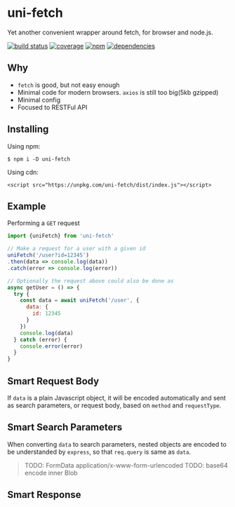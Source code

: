 # uni-fetch

Yet another convenient wrapper around fetch, for browser and node.js.

[![build status](https://travis-ci.org/dk00/uni-fetch.svg)](https://travis-ci.org/dk00/uni-fetch)
[![coverage](https://codecov.io/gh/dk00/uni-fetch/branch/master/graph/badge.svg)](https://codecov.io/gh/dk00/uni-fetch)
[![npm](https://img.shields.io/npm/v/uni-fetch.svg)](https://npm.im/uni-fetch)
[![dependencies](https://david-dm.org/dk00/uni-fetch/status.svg)](https://david-dm.org/dk00/uni-fetch)

## Why

- `fetch` is good, but not easy enough
- Minimal code for modern browsers. `axios` is still too big(5kb gzipped)
- Minimal config
- Focused to RESTFul API

## Installing

Using npm:

`$ npm i -D uni-fetch`

Using cdn:

`<script src="https://unpkg.com/uni-fetch/dist/index.js"></script>`

## Example

Performing a `GET` request

```js
import {uniFetch} from 'uni-fetch'

// Make a request for a user with a given id
uniFetch('/user?id=12345')
.then(data => console.log(data))
.catch(error => console.log(error))

// Optionally the request above could also be done as
async getUser = () => {
  try {
    const data = await uniFetch('/user', {
      data: {
        id: 12345
      }
    })
    console.log(data)
  } catch (error) {
    console.error(error)
  }
}
```

## Smart Request Body

If `data` is a plain Javascript object, it will be encoded automatically and sent as search parameters, or request body, based on `method` and `requestType`.

## Smart Search Parameters

When converting `data` to search parameters, nested objects are encoded to be understanded by `express`, so that `req.query` is same as `data`.

> TODO: FormData application/x-www-form-urlencoded
> TODO: base64 encode inner Blob

## Smart Response
